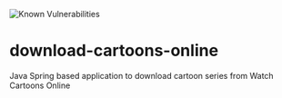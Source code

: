 ![Known Vulnerabilities](https://snyk.io/test/github/harimm/download-cartoons-online/badge.svg)

# download-cartoons-online
Java Spring based application to download cartoon series from Watch Cartoons Online
